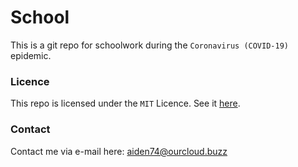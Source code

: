 # School

This is a git repo for schoolwork during the `Coronavirus (COVID-19)` epidemic.

### Licence

This repo is licensed under the `MIT` Licence. See it [here](./LICENCE).

### Contact

Contact me via e-mail here: [aiden74@ourcloud.buzz](mailto:aiden74@ourcloud.buzz)